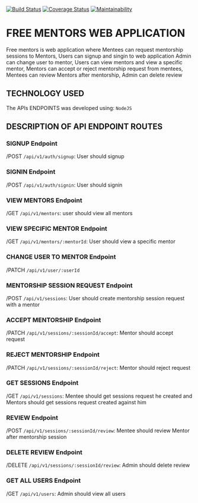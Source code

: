 [![Build Status](https://travis-ci.org/erickyvand/freeMentors.svg?branch=develop)](https://travis-ci.org/erickyvand/freeMentors)
[![Coverage Status](https://coveralls.io/repos/github/erickyvand/freeMentors/badge.svg?branch=develop)](https://coveralls.io/github/erickyvand/freeMentors?branch=develop)
[![Maintainability](https://api.codeclimate.com/v1/badges/00420ac0f5e2b0d24fac/maintainability)](https://codeclimate.com/github/erickyvand/freeMentors/maintainability)

# FREE MENTORS WEB APPLICATION

Free mentors is web application where Mentees can request mentorship sessions to Mentors,
Users can signup and singin to web application
Admin can change user to mentor,
Users can view mentors and view a specific mentor,
Mentors can accept or reject mentorship request from mentees,
Mentees can review Mentors after mentorship,
Admin can delete review

## TECHNOLOGY USED

The APIs ENDPOINTS was developed using: `NodeJS`

## DESCRIPTION OF API ENDPOINT ROUTES

### SIGNUP Endpoint

/POST `/api/v1/auth/signup`: User should signup

### SIGNIN Endpoint

/POST `/api/v1/auth/signin`: User should signin

### VIEW MENTORS Endpoint

/GET `/api/v1/mentors`: user should view all mentors

### VIEW SPECIFIC MENTOR Endpoint

/GET `/api/v1/mentors/:mentorId`: User should view a specific mentor

### CHANGE USER TO MENTOR Endpoint

/PATCH `/api/v1/user/:userId`

### MENTORSHIP SESSION REQUEST Endpoint 

/POST `/api/v1/sessions`: User should create mentorship session request with a mentor 

### ACCEPT MENTORSHIP Endpoint

/PATCH `/api/v1/sessions/:sessionId/accept`: Mentor should accept request

### REJECT MENTORSHIP Endpoint

/PATCH `/api/v1/sessions/:sessionId/reject`: Mentor should reject request

### GET SESSIONS Endpoint

/GET `/api/v1/sessions`: Mentee should get sessions request he created and Mentors should get sessions request created against him

### REVIEW Endpoint

/POST `/api/v1/sessions/:sessionId/review`: Mentee should review Mentor after mentorship session

### DELETE REVIEW Endpoint

/DELETE `/api/v1/sessions/:sessionId/review`: Admin should delete review

### GET ALL USERS Endpoint

/GET `/api/v1/users`: Admin should view all users
